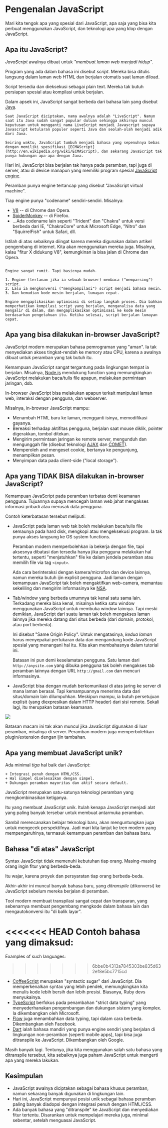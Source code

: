 # Pengenalan JavaScript

Mari kita tengok apa yang spesial dari JavaScript, apa saja yang bisa kita perbuat menggunakan JavaScript, dan teknologi apa yang klop dengan JavaScript.

## Apa itu JavaScript?

*JavaScript* awalnya dibuat untuk *"membuat laman web menjadi hidup"*.

Program yang ada dalam bahasa ini disebut *script*. Mereka bisa ditulis langsung dalam laman web HTML dan berjalan otomatis saat laman diload.

Script tersedia dan dieksekusi sebagai plain text. Mereka tak butuh persiapan spesial atau kompilasi untuk berjalan.

Dalam apsek ini, JavaScript sangat berbeda dari bahasa lain yang disebut [Java](https://en.wikipedia.org/wiki/Java_(programming_language)).

```smart header="Kenapa <u>Java</u>Script?"
Saat JavaScript diciptakan, nama awalnya adalah "LiveScript". Namun saat itu Java sudah sangat popular duluan sehingga akhirnya muncul keputusan untuk mengganti nama LiveScript menjadi Javascript supaya Javascript ketularan populer seperti Java dan seolah-olah menjadi adik dari Java.

Seiring waktu, JavaScript tumbuh menjadi bahasa yang sepenuhnya bebas dengan memiliki spesifikasi [ECMAScript](http://en.wikipedia.org/wiki/ECMAScript), dan sekarang JavaScript tak punya hubungan apa-apa dengan Java.
```

Hari ini, JavaScript bisa berjalan tak hanya pada peramban, tapi juga di server, atau di device manapun yang memiliki program spesial [JavaScript engine](https://en.wikipedia.org/wiki/JavaScript_engine).

Peramban punya engine tertancap yang disebut "JavaScript virtual machine".

Tiap engine punya "codename" sendiri-sendiri. Misalnya:

- [V8](https://en.wikipedia.org/wiki/V8_(JavaScript_engine)) -- di Chrome dan Opera.
- [SpiderMonkey](https://en.wikipedia.org/wiki/SpiderMonkey) -- di Firefox.
- ...Ada codename lain seperti "Trident" dan "Chakra" untuk versi berbeda dari IE, "ChakraCore" untuk Microsoft Edge, "Nitro" dan "SquirrelFish" untuk Safari, dll.

Istilah di atas sebaiknya diingat karena mereka digunakan dalam artikel pengembang di internet. Kita akan menggunakan mereka juga. Misalnya, kalau "fitur X didukung V8", kemungkinan ia bisa jalan di Chrome dan Opera.

```smart header="Bagaimana engine bekerja?"

Engine sangat rumit. Tapi basicnya mudah.

1. Engine (tertanam jika ia sebuah browser) membaca ("memparsing") script.
2. Lalu ia mengkonversi ("mengkompilasi") script menjadi bahasa mesin.
3. Dan kemudian kode mesin berjalan, lumayan cepat.

Engine mengaplikasikan optimisasi di setiap langkah proses. Dia bahkan memperhatikan kompilasi script yang berjalan, menganalisa data yang mengalir di dalam, dan mengaplikasikan optimisasi ke kode mesin berdasarkan pengetahuan itu. Ketika selesai, script berjalan lumayan cepat.
```

## Apa yang bisa dilakukan in-browser JavaScript?

JavaScript modern merupakan bahasa pemrograman yang "aman". Ia tak menyediakan akses tingkat-rendah ke memory atau CPU, karena a awalnya dibuat untuk peramban yang tak butuh itu.

Kemampuan JavaScript sangat tergantung pada lingkungan tempat ia berjalan. Misalnya, [Node.js](https://wikipedia.org/wiki/Node.js) mendukung function yang memungkingkan JavaScript melakukan baca/tulis file apapun, melakukan permintaan jaringan, dsb.

In-browser JavaScript bisa melakukan apapun terkait manipulasi laman web, interaksi dengan pengguna, dan webserver.

Misalnya, in-browser JavaScript mampu:

- Menambah HTML baru ke laman, mengganti isinya, memodifikasi gayanya.
- Bereaksi terhadap aktifitas pengguna, berjalan saat mouse diklik, pointer digerakkan, tombol ditekan.
- Mengirim permintaan jaringan ke remote server, mengunduh dan mengunggah file (disebut teknologi [AJAX](https://en.wikipedia.org/wiki/Ajax_(programming)) dan [COMET](https://en.wikipedia.org/wiki/Comet_(programming))).
- Memperoleh and mengeset cookie, bertanya ke pengunjung, menampilkan pesan.
- Menyimpan data pada client-side ("local storage").

## Apa yang TIDAK BISA dilakukan in-browser JavaScript?

Kemampuan JavaScript pada peramban terbatas demi keamanan pengguna. Tujuannya supaya mencegah laman web jahat mengakses informasi pribadi atau merusak data pengguna.

Contoh keterbatasan tersebut meliputi:

- JavaScript pada laman web tak boleh melakukan baca/tulis file semaunya pada hard disk, mengkopi atau mengeksekusi program. Ia tak punya akses langsung ke OS system functions.

    Peramban modern memperbolehkan ia bekerja dengan file, tapi aksesnya dibatasi dan tersedia hanya jika pengguna melakukan hal tertentu, seperti "menjatuhkan" file ke dalam jendela peramban atau memilih file via tag `<input>`.

    Ada cara berinteraksi dengan kamera/microfon dan device lainnya, namun mereka butuh ijin explisit pengguna. Jadi laman dengan kemampuan JavaScript tak boleh mengaktifkan web-camera, memantau sekeliling dan mengirim informasinya ke [NSA](https://en.wikipedia.org/wiki/National_Security_Agency).
- Tab/window yang berbeda umumnya tak kenal satu sama lain. Terkadang mereka bisa kenal, misalnya ketika satu window menggunakan JavaScript untuk membuka window lainnya. Tapi meski demikian, JavaScript dari suatu laman tak boleh mengakses laman lainnya jika mereka datang dari situs berbeda (dari domain, protokol, atau port berbeda).

    Ini disebut "Same Origin Policy". Untuk mengatasinya, *kedua laman* harus menyepakai pertukaran data dan mengandung kode JavaScript spesial yang menangani hal itu. Kita akan membahasnya dalam tutorial ini.

    Batasan ini pun demi keselamatan pengguna. Satu laman dari `http://anysite.com` yang dibuka pengguna tak boleh mengakses tab peramban lainnya dengan URL `http://gmail.com` dan mencuri informasinya.
- JavaScript bisa dengan mudah berkomunikasi di atas jaring ke server di mana laman berasal. Tapi kemampuannya menerima data dari situs/domain lain dilumpuhkan. Meskipun mampu, ia butuh persetujuan explisit (yang diexpresikan dalam HTTP header) dari sisi remote. Sekali lagi, itu merupakan batasan keamanan.

![](limitations.png)

Batasan macam ini tak akan muncul jika JavaScript digunakan di luar peramban, misalnya di server. Peramban modern juga memperbolehkan plugin/extension dengan ijin tambahan.

## Apa yang membuat JavaScript unik?

Ada minimal *tiga* hal baik dari JavaScript:

```compare
+ Integrasi penuh dengan HTML/CSS.
+ Hal simpel diselesaikan dengan simpel.
+ Dukungan peramban mayoritas dan aktif secara default.
```
JavaScript merupakan satu-satunya teknologi peramban yang mengkombinasikan ketiganya.

Itu yang membuat JavaScript unik. Itulah kenapa JavaScript menjadi alat yang paling banyak tersebar untuk membuat antarmuka peramban.

Sambil merencanakan belajar teknologi baru, akan menguntungkan juga untuk mengecek perspektifnya. Jadi mari kita lanjut ke tren modern yang mempengaruhinya, termasuk kemampuan peramban dan bahasa baru.


## Bahasa "di atas" JavaScript

Syntax JavaScript tidak memenuhi kebutuhan tiap orang. Masing-masing orang ingin fitur yang berbeda-beda.

Itu wajar, karena proyek dan persyaratan tiap orang berbeda-beda.

Akhir-akhir ini muncul banyak bahasa baru, yang *ditranspile* (dikonversi) ke JavaScript sebelum mereka berjalan di peramban.

Tool modern membuat transpilasi sangat cepat dan transparan, yang sebenarnya membuat pengembang mengkode dalam bahasa lain dan mengautokonversi itu "di balik layar".

<<<<<<< HEAD
Contoh bahasa yang dimaksud:
=======
Examples of such languages:
>>>>>>> 6bbe0b4313a7845303be835d632ef8e5bc7715cd

- [CoffeeScript](http://coffeescript.org/) merupakan "syntactic sugar" dari JavaScript. Dia memperkenalkan syntax yang lebih pendek, memungkingkan kita menulis kode lebih bersih dan lebih presisi. Biasanya, Ruby devs menyukainya.
- [TypeScript](http://www.typescriptlang.org/) berfokus pada penambahan "strict data typing" yang menyederhanakan pengembangan dan dukungan sistem yang komplex. Ia dikembangkan oleh Microsoft.
- [Flow](http://flow.org/) juga menambahkan data typing, tapi dalam cara berbeda. Dikembangkan oleh Facebook.
- [Dart](https://www.dartlang.org/) ialah bahasa mandiri yang punya engine sendiri yang berjalan di lingkungan non-peramban (seperti mobile apps), tapi bisa juga ditranspile ke JavaScript. Dikembangkan oleh Google.

Masih banyak lagi. Tentunya, jika kita menggunakan salah satu bahasa yang ditranspile tersebut, kita sebaiknya juga paham JavaScript untuk mengerti apa yang mereka lakukan.

## Kesimpulan

- JavaScript awalnya diciptakan sebagai bahasa khusus peramban, namun sekarang banyak digunakan di lingkungan lain.
- Hari ini, JavaScript mempunyai posisi unik sebagai bahasa peramban paling banyak diadopsi dengan integrasi penuh dengan HTML/CSS.
- Ada banyak bahasa yang "ditranspile" ke JavaScript dan menyediakan fitur tertentu. Disarankan untuk mempelajari mereka juga, minimal sebentar, setelah menguasai JavaScript.